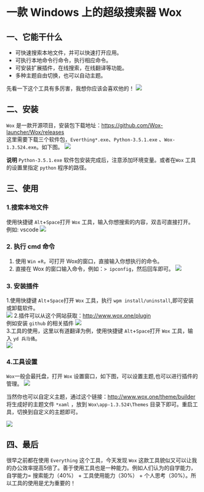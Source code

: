 # 一款 Windows 上的超级搜索器 Wox

## 一、它能干什么

- 可快速搜索本地文件，并可以快速打开应用。
- 可执行本地命令行命令，执行相应命令。
- 可安装扩展插件，在线搜索，在线翻译等功能。
- 多种主题自由切换，也可以自动主题。

先看一下这个工具有多厉害，我想你应该会喜欢他的！
![](https://camo.githubusercontent.com/9db33546d3a905a9ad915e0948d3ba3f47f57b64/687474703a2f2f692e696d6775722e636f6d2f4474784e424a692e676966)

## 二、安装
`Wox` 是一款开源项目，安装包下载地址：https://github.com/Wox-launcher/Wox/releases<br/>
这里需要下载三个软件包，`Everthing*.exe`、`Python-3.5.1.exe` 、`Wox-1.3.524.exe`。如下图。
![](https://imgkr.cn-bj.ufileos.com/d5fbd200-656d-4537-9a03-d853c969ddd3.png)

**说明**
`Python-3.5.1.exe` 软件包安装完成后，注意添加环境变量。或者在`Wox` 工具的设置里指定 `python` 程序的路径。

## 三、使用

### 1.搜索本地文件
使用快捷键 `Alt`+`Space`打开 `Wox` 工具，输入你想搜索的内容，双击可直接打开。例如: vscode
![](https://imgkr.cn-bj.ufileos.com/21dfa4e6-0e6a-4c96-8428-70164354f41d.png)

### 2. 执行 cmd 命令
1. 使用 `Win` +`R`，可打开 Wox的窗口，直接输入你想执行的命令。
2. 直接在 Wox 的窗口输入命令，例如：`> ipconfig`，然后回车即可。
![](https://imgkr.cn-bj.ufileos.com/6ec3486a-2a20-4b5e-8c69-b14cb18899bf.png)


### 3. 安装插件
1.使用快捷键 `Alt`+`Space`打开 `Wox` 工具，执行 `wpm install/uninstall`,即可安装或卸载软件。<br/>
![](https://imgkr.cn-bj.ufileos.com/2d67c026-9c29-43be-95b7-a3370bd8df48.png)
2.插件可以从这个网站获取：http://www.wox.one/plugin<br/>
例如安装 `github` 的相关插件
![](https://imgkr.cn-bj.ufileos.com/97c1d0a2-2b96-4ec1-8a6e-82b492967629.png)<br/>
3.工具的使用，这里以有道翻译为例，使用快捷键 `Alt`+`Space`打开 `Wox` 工具，输入 `yd 兵马俑`。<br/>
![](https://imgkr.cn-bj.ufileos.com/4a0b0882-20f0-4e46-a283-5d035fab5b68.png)

### 4.工具设置
`Wox`一般会最托盘，打开 `Wox` 设置窗口，如下图，可以设置主题,也可以进行插件的管理。
![](https://imgkr.cn-bj.ufileos.com/8165a620-8b68-45a4-9eda-c671ab74a8d3.png)


当然你也可以自定义主题，通过这个链接：http://www.wox.one/theme/builder<br/>
将生成好的主题文件 `*xaml` ，放到 `Wox\app-1.3.524\Themes` 目录下即可。重启工具，切换到自定义的主题即可。

![](https://imgkr.cn-bj.ufileos.com/be7e0ef8-b36b-42fa-ae33-7c7d7dd30b43.png)

## 四、最后
很早之前都在使用 `Everything` 这个工具，今天发现 `Wox` 这款工具貌似又可以让我的办公效率提高5倍了。善于使用工具也是一种能力。例如人们认为的自学能力，自学能力= 搜索能力（40%） + 工具使用能力（30%） + 个人思考（30%）。所以工具的使用是尤为重要的！





